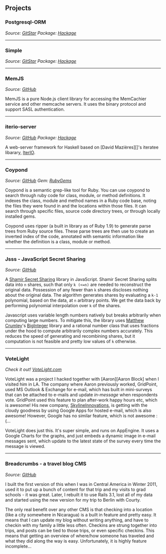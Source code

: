 ## Projects

### Postgresql-ORM
_Source: [GitStar](http://gitstar.com/dm/postgresql-orm)_
_Package: [Hackage](http://hackage.haskell.org/package/postgresql-orm)_

---

### Simple
_Source: [GitStar](http://gitstar.com/alevy/simple)_
_Package: [Hackage](http://hackage.haskell.org/package/simple)_

---

### MemJS
_Source: [GitHub](http://github.com/alevy/memjs)_

MemJS is a pure Node.js client library for accessing the MemCachier service and other memcache servers. It uses the binary protocol and support SASL authentication.

---

### iterio-server
_Source: [GitHub](http://github.com/alevy/iterio-server)_
_Package: [Hackage](http://hackage.haskell.org/package/iterio-server)_

A web-server framework for Haskell based on [David Mazières][]'s iteratee libarary, [IterIO](http://hackage.haskell.org/package/iterIO).

---

### Coypond
_Source: [GitHub](http://github.com/alevy/coypond)_
_Gem: [RubyGems](https://rubygems.org/gems/coypond)_

Coypond is a semantic grep-like tool for Ruby. You can use coypond to search through ruby code for class, module, or method definitions. It indexes the class, module and method names in a Ruby code base, noting the files they were found in and the locations within those files. It can search through specific files, source code directory trees, or through locally installed gems.

Coypond uses ripper (a built in library as of Ruby 1.9) to generate parse trees from Ruby source files. These parse trees are then use to create an inverted index of the code, annotated with semantic information like whether the definition is a class, module or method.

---

### Jsss - JavaScript Secret Sharing
_Source: [GitHub](http://github.com/alevy/jsss)_

A [Shamir Secret Sharing](http://en.wikipedia.org/wiki/Shamir's_Secret_Sharing) library in JavaScript. Shamir Secret Sharing splits data into `n` shares, such that only `k (<=n)` are needed to reconstruct the original data. Possession of any fewer than `k` shares discloses nothing about the original data. The algorithm generates shares by evaluating a `k-1` polynomial, based on the data, at `n` arbitrary points. We get the data back by performing polynomial interpolation over `k` of the shares.

Javascript uses variable length numbers natively but breaks arbitrarily when computing large numbers. To mitigate this, the library uses [Matthew Crumley](http://silentmatt.com/)'s [BigInteger](http://github.com/silentmatt/javascript-biginteger) library and a rational number class that uses fractions under the hood to compute arbitrarily complex numbers accurately. This reduces the speed of generating and recombining shares, but it computation is not feasible and pretty low values of `k` otherwise.

---

### VoteLight

_Check it out! [VoteLight.com](http://votelight.com)_

VoteLight was a project I hacked together with [Aaron][Aaron Block] when I visited him in LA. The company where Aaron previously worked, GridPoint, used MS Outlook & Exchange for e-mail, which has built in mini-surveys that can be attached to e-mails and update _in-message_ when respondents vote. GridPoint used this feature to plan after-work happy hours etc, which is awesome! His new company, [SkylineInnovations](http://www.skylineinnovations.com), is getting with the cloudy goodness by using Google Apps for hosted e-mail, which is also awesome! However, Google has no similar feature, which is not awesome :(...

VoteLight does just this. It's super simple, and runs on AppEngine. It uses a Google Charts for the graphs, and just embeds a dynamic image in e-mail messages sent, which update to the latest state of the survey every time the message is viewed.

---

### Breadcrumbs - a travel blog CMS

_Source: [GitHub](http://github.com/alevy/breadcrumbs)_

I built the first version of this when I was in Central America in Winter 2011, used it to put up a bunch of content for that trip and my visits to grad schools - it was great. Later, I rebuilt it to use Rails 3.1, lost all of my data and started using the new version for my trip to Berlin with Courty.

The only real benefit over any other CMS is that checking into a location (like a city somewhere in Nicaragua) is a built in feature and pretty easy. It means that I can update my blog without writing anything, and have to checkin with my family a little less often. Checkins are strung together into trips, and posts can be tied to those trips, or even specific checkins. This means that getting an overview of where/how someone has traveled and what they did along the way is easy. Unfortunately, it is highly feature incomplete...
